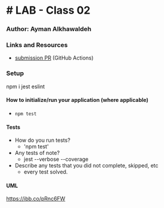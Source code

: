 # # LAB - Class 02

### Author: Ayman Alkhawaldeh

### Links and Resources

- [submission PR](https://github.com/ayman-401-advanced-javascript/lab02/commit/cb61a5d01f8f9dfb972c8cdabd1fac080cb5a542/checks?check_suite_id=418829304) (GitHub Actions)

### Setup
npm i jest eslint

#### How to initialize/run your application (where applicable)

- `npm test`

#### Tests

- How do you run tests?
     - 'npm test'
- Any tests of note?
     - jest --verbose --coverage
- Describe any tests that you did not complete, skipped, etc
     - every test solved.
#### UML
https://ibb.co/pRnc6FW
